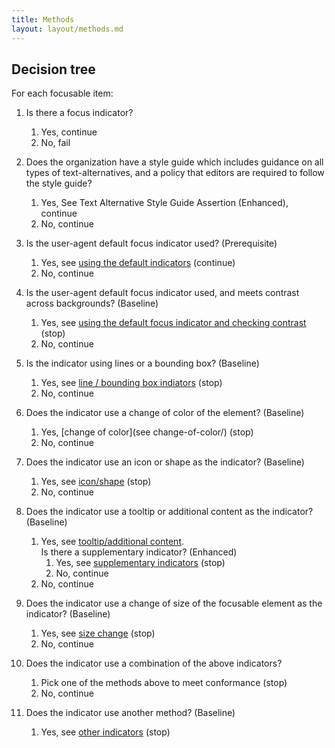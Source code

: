 ```yaml
---
title: Methods
layout: layout/methods.md
---
```


## Decision tree

For each focusable item:

<div class="nested">

1. Is there a focus indicator?
    1. Yes, continue
    2. No, fail

2. Does the organization have a style guide which includes guidance on all types of text-alternatives, and a policy that editors are required to follow the style guide?
    1. Yes, See Text Alternative Style Guide Assertion  (Enhanced), continue
    2. No, continue

3. Is the user-agent default focus indicator used? (Prerequisite)
    1. Yes, see [using the default indicators](default-focus-indicator/) (continue)
    2. No, continue

4. Is the user-agent default focus indicator used, and meets contrast across backgrounds? (Baseline)
    1. Yes, see [using the default focus indicator and checking contrast](default-focus-indicator-check-contrast/) (stop)
    2. No, continue

5. Is the indicator using lines or a bounding box? (Baseline)
    1. Yes, see [line / bounding box indiators](line-box-indicators) (stop)
    2. No, continue

6. Does the indicator use a change of color of the element? (Baseline)
    1. Yes, [change of color](see change-of-color/) (stop)
    2. No, continue

7. Does the indicator use an icon or shape as the indicator? (Baseline)
    1. Yes, see [icon/shape](icon-shape/) (stop)
    2. No, continue

8. Does the indicator use a tooltip or additional content as the indicator? (Baseline)
    1. Yes, see [tooltip/additional content](tooltip-additional-content/).<br>
        Is there a supplementary indicator? (Enhanced)
        1. Yes, see [supplementary indicators](supplementary-indicators/) (stop)
        2. No, continue
    2. No, continue

9. Does the indicator use a change of size of the focusable element as the indicator? (Baseline)
    1. Yes, see [size change](size-change/) (stop)
    2. No, continue

10. Does the indicator use a combination of the above indicators?
    1. Pick one of the methods above to meet conformance (stop)
    2. No, continue

11. Does the indicator use another method? (Baseline)
    1. Yes, see [other indicators](other-indicators/) (stop)

</div>